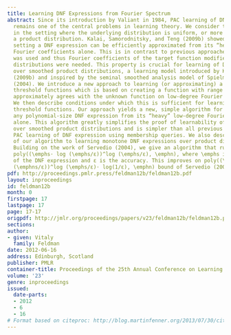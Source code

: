 ```yaml
---
title: Learning DNF Expressions from Fourier Spectrum
abstract: Since its introduction by Valiant in 1984, PAC learning of DNF expressions
  remains one of the central problems in learning theory. We consider this problem
  in the setting where the underlying distribution is uniform, or more generally,
  a product distribution. Kalai, Samorodnitsky, and Teng (2009b) showed that in this
  setting a DNF expression can be efficiently approximated from its “heavy” low-degree
  Fourier coefficients alone. This is in contrast to previous approaches where boosting
  was used and thus Fourier coefficients of the target function modified by various
  distributions were needed. This property is crucial for learning of DNF expressions
  over smoothed product distributions, a learning model introduced by Kalai et al.
  (2009b) and inspired by the seminal smoothed analysis model of Spielman and Teng
  (2004). We introduce a new approach to learning (or approximating) a polynomial
  threshold functions which is based on creating a function with range [-1, 1] that
  approximately agrees with the unknown function on low-degree Fourier coefficients.
  We then describe conditions under which this is sufficient for learning polynomial
  threshold functions. Our approach yields a new, simple algorithm for approximating
  any polynomial-size DNF expression from its “heavy” low-degree Fourier coefficients
  alone. This algorithm greatly simplifies the proof of learnability of DNF expressions
  over smoothed product distributions and is simpler than all previous algorithm for
  PAC learning of DNF expression using membership queries. We also describe an application
  of our algorithm to learning monotone DNF expressions over product distributions.
  Building on the work of Servedio (2004), we give an algorithm that runs in time
  poly((\emphs⋅ log (\emphs/ε))^log (\emphs/ε), \emphn), where \emphs is the size
  of the DNF expression and ε is the accuracy. This improves on poly((\emphs⋅ log
  (\emphns/ε))^log (\emphs/ε)⋅ log(1/ε), \emphn) bound of Servedio (2004).
pdf: http://proceedings.pmlr.press/feldman12b/feldman12b.pdf
layout: inproceedings
id: feldman12b
month: 0
firstpage: 17
lastpage: 17
page: 17-17
origpdf: http://jmlr.org/proceedings/papers/v23/feldman12b/feldman12b.pdf
sections: 
author:
- given: Vitaly
  family: Feldman
date: 2012-06-16
address: Edinburgh, Scotland
publisher: PMLR
container-title: Proceedings of the 25th Annual Conference on Learning Theory
volume: '23'
genre: inproceedings
issued:
  date-parts:
  - 2012
  - 6
  - 16
# Format based on citeproc: http://blog.martinfenner.org/2013/07/30/citeproc-yaml-for-bibliographies/
---
```

